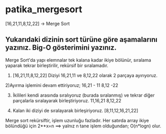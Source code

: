 # patika_mergesort
[16,21,11,8,12,22] -> Merge Sort

Yukarıdaki dizinin sort türüne göre aşamalarını yazınız.
Big-O gösterimini yazınız.
-------------------------------------------------------------------------------------------------------------------------------------------------------------------------
Merge Sort'da yapı elemnalar tek kalana kadar ikiye bölünür, sıralama yaparak tekrar birleştirilir, rekürsif bir sıralamadır.
1) [16,21,11,8,12,22]
Diziyi 16,21,11 ve 8,12,22 olarak 2 parçaya ayırıyoruz.

2)Ayırma işlemini devam ettiriyoruz;
16,21 - 11                        8,12 -22

3) İkilileri kendi arasında sıralıyoruz (burada sıralanmış) ve tekrar diğer parçalarla sıralayarak birleştiriyoruz.
11,16,21                          8,12,22

4) Kalan iki diziyi de sıralayarak birleşiriyoruz. 
[8,11,12,16,21,22] 

Merge sort rekürsiftir, işlem uzunluğu fazladır. Her satırda array ikiye bölündüğü için 2**x=n ==> yalnız n tane işlem olduğundan;
O(n*logn) olur.
